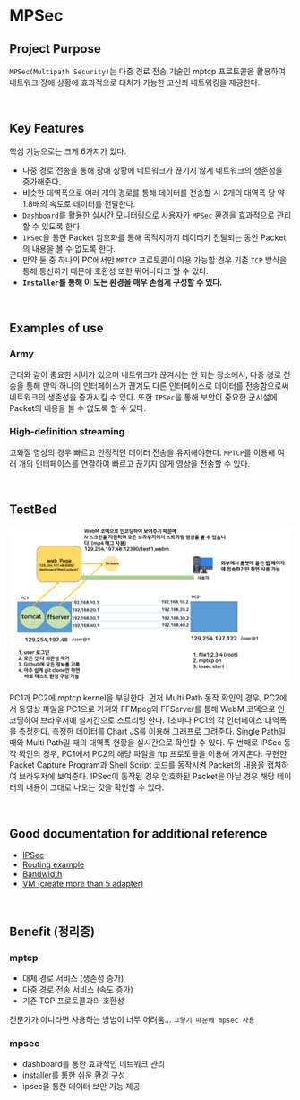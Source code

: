 
# MPSec

## Project Purpose
`MPSec(Multipath Security)`는 다중 경로 전송 기술인 mptcp 프로토콜을 활용하여 네트워크 장애 상황에 효과적으로 대처가 가능한 고신뢰 네트워킹을 제공한다.




<br/>

## Key Features
핵심 기능으로는 크게 6가지가 있다. 
* 다중 경로 전송을 통해 장애 상황에 네트워크가 끊기지 않게 네트워크의 생존성을 증가해준다. 
* 비슷한 대역폭으로 여러 개의 경로를 통해 데이터를 전송할 시 2개의 대역폭 당 약 1.8배의 속도로 데이터를 전달한다. 
* `Dashboard`를 활용한 실시간 모니터링으로 사용자가 `MPSec` 환경을 효과적으로 관리할 수 있도록 한다. 
* `IPSec`을 통한 Packet 암호화를 통해 목적지까지 데이터가 전달되는 동안 Packet의 내용을 볼 수 없도록 한다. 
* 만약 둘 중 하나의 PC에서만 `MPTCP` 프로토콜이 이용 가능할 경우 기존 `TCP` 방식을 통해 통신하기 때문에 호환성 또한 뛰어나다고 할 수 있다.
* **`Installer`를 통해 이 모든 환경을 매우 손쉽게 구성할 수 있다.**




<br/>

## Examples of use
### Army
군대와 같이 중요한 서버가 있으며 네트워크가 끊겨서는 안 되는 장소에서, 다중 경로 전송을 통해 만약 하나의 인터페이스가 끊겨도 다른 인터페이스로 데이터를 전송함으로써 네트워크의 생존성을 증가시킬 수 있다. 또한 `IPSec`을 통해 보안이 중요한 군시설에 Packet의 내용을 볼 수 없도록 할 수 있다. 

### High-definition streaming
고화질 영상의 경우 빠르고 안정적인 데이터 전송을 유지해야한다. `MPTCP`를 이용해 여러 개의 인터페이스를 연결하여 빠르고 끊기지 않게 영상을 전송할 수 있다.


<br/>

## TestBed

![testbed](/md_images/testSet.png)

PC1과 PC2에 mptcp kernel을 부팅한다. 먼저 Multi Path 동작 확인의 경우, PC2에서 동영상 파일을 PC1으로 가져와 FFMpeg와 FFServer를 통해 WebM 코덱으로 인코딩하여 브라우저에 실시간으로 스트리밍 한다. 1초마다 PC1의 각 인터페이스 대역폭을 측정한다. 측정한 데이터를 Chart JS를 이용해 그래프로 그려준다. Single Path일 때와 Multi Path일 때의 대역폭 현황을 실시간으로 확인할 수 있다. 두 번째로 IPSec 동작 확인의 경우, PC1에서 PC2의 해당 파일을 ftp 프로토콜을 이용해 가져온다. 구현한 Packet Capture Program과 Shell Script 코드를 동작시켜 Packet의 내용을 캡쳐하여 브라우저에 보여준다. IPSec이 동작된 경우 암호화된 Packet을 아닐 경우 해당 데이터의 내용이 그대로 나오는 것을 확인할 수 있다.



<br/>

## Good documentation for additional reference

* [IPSec](/contents/ipsec.md)
* [Routing example](/contents/routing.md)
* [Bandwidth](/contents/bandwidth.md)
* [VM (create more than 5 adapter)](/contents/in_vm_create_more_than_5_adapter.md)


<br/>

## Benefit (정리중)

### mptcp
* 대체 경로 서비스 (생존성 증가)
* 다중 경로 전송 서비스 (속도 증가)
* 기존 TCP 프로토콜과의 호환성

전문가가 아니라면 사용하는 방법이 너무 어려움...  `그렇기 때문에 mpsec 사용`

### mpsec
* dashboard를 통한 효과적인 네트워크 관리
* installer를 통한 쉬운 환경 구성
* ipsec을 통한 데이터 보안 기능 제공

